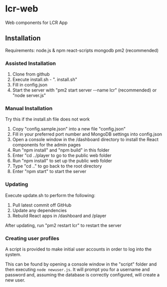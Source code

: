 # lcr-web
Web components for LCR App

## Installation

Requirements:
node.js & npm
react-scripts
mongodb
pm2 (recommended)

### Assisted Installation

1. Clone from github
2. Execute install.sh - ". install.sh"
3. Fill in config.json
4. Start the server with "pm2 start server --name lcr" (recommended)
    or "node server.js"

### Manual Installation

Try this if the install.sh file does not work

1. Copy "config.sample.json" into a new file "config.json"
2. Fill in your preferred port number and MongoDB settings into config.json
3. Open a console window in the /dashboard directory to install the React components for the admin pages
4. Run "npm install" and "npm build" in this folder
5. Enter "cd ../player to go to the public web folder
6. Run "npm install" to set up the public web folder
7. Type "cd .." to go back to the root directory
8. Enter "npm start" to start the server

### Updating

Execute update.sh to perform the following:

1. Pull latest commit off GitHub
2. Update any dependencies
3. Rebuild React apps in /dashboard and /player

After updating, run "pm2 restart lcr" to restart the server

### Creating user profiles

A script is provided to make initial user accounts in order to log into the system.

This can be found by opening a console window in the "script" folder and then executing `node newuser.js`. It will prompt you for a username and password
and, assuming the database is correctly configured, will create a new user.

